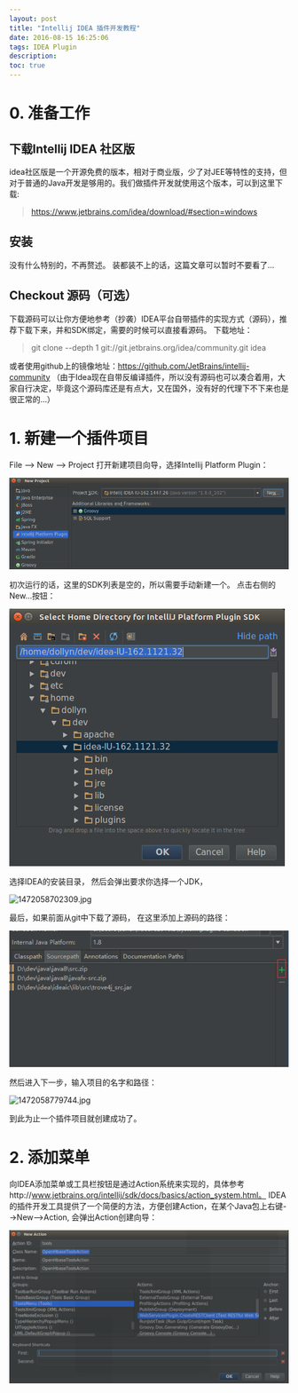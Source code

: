 ```yaml
---
layout: post
title: "Intellij IDEA 插件开发教程"
date: 2016-08-15 16:25:06
tags: IDEA Plugin
description: 
toc: true
---
```


# 0. 准备工作

## 下载Intellij IDEA 社区版
idea社区版是一个开源免费的版本，相对于商业版，少了对JEE等特性的支持，但对于普通的Java开发是够用的。我们做插件开发就使用这个版本，可以到这里下载: 

> https://www.jetbrains.com/idea/download/#section=windows

## 安装
没有什么特别的，不再赘述。 装都装不上的话，这篇文章可以暂时不要看了...

## Checkout 源码（可选）
下载源码可以让你方便地参考（抄袭）IDEA平台自带插件的实现方式（源码），推荐下载下来，并和SDK绑定，需要的时候可以直接看源码。
下载地址：
> git clone --depth 1 git://git.jetbrains.org/idea/community.git idea

或者使用github上的镜像地址：https://github.com/JetBrains/intellij-community
（由于Idea现在自带反编译插件，所以没有源码也可以凑合着用，大家自行决定，毕竟这个源码库还是有点大，又在国外，没有好的代理下不下来也是很正常的...）


# 1. 新建一个插件项目

File --> New --> Project
打开新建项目向导，选择Intellij Platform Plugin：

![](/images/2016-08-15-idea-plugin-dev/new_proj_sdk.png)
 
初次运行的话，这里的SDK列表是空的，所以需要手动新建一个。 点击右侧的New...按钮：

![](/images/2016-08-15-idea-plugin-dev/new_sdk_select_dir.png)

选择IDEA的安装目录， 然后会弹出要求你选择一个JDK，

![][1]

最后，如果前面从git中下载了源码， 在这里添加上源码的路径：
 
![](/images/2016-08-15-idea-plugin-dev/new_sdk_classpath.png)

 然后进入下一步，输入项目的名字和路径：
 
![][2]
 
 到此为止一个插件项目就创建成功了。
 
 
 # 2. 添加菜单
 
 向IDEA添加菜单或工具栏按钮是通过Action系统来实现的，具体参考http://www.jetbrains.org/intellij/sdk/docs/basics/action_system.html。
 IDEA的插件开发工具提供了一个简便的方法，方便创建Action，在某个Java包上右键-->New-->Action, 会弹出Action创建向导：

![New Action Wizard][3]




  [1]: /images/1472058702309.jpg "1472058702309.jpg"
  [2]: /images/1472058779744.jpg "1472058779744.jpg"
  [3]: /images/1472061446962.jpg "New Action Wizard.jpg"